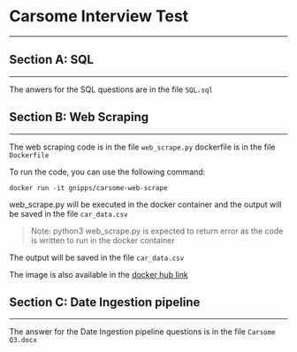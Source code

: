 # Carsome Interview Test
---------------------------

## Section A: SQL
--------------
The anwers for the SQL questions are in the file `SQL.sql`

## Section B: Web Scraping
-----------------------
The web scraping code is in the file `web_scrape.py`
dockerfile is in the file `Dockerfile`

To run the code, you can use the following command:
```
docker run -it gnipps/carsome-web-scrape
```
web_scrape.py will be executed in the docker container and the output will be saved in the file `car_data.csv`
> Note: python3 web_scrape.py is expected to return error as the code is written to run in the docker container

The output will be saved in the file `car_data.csv`

The image is also available in the [docker hub link](https://hub.docker.com/repository/docker/gnipps/carsome-web-scrape/)


## Section C: Date Ingestion pipeline
----------------------------------

The answer for the Date Ingestion pipeline questions is in the file `Carsome Q3.docx`
